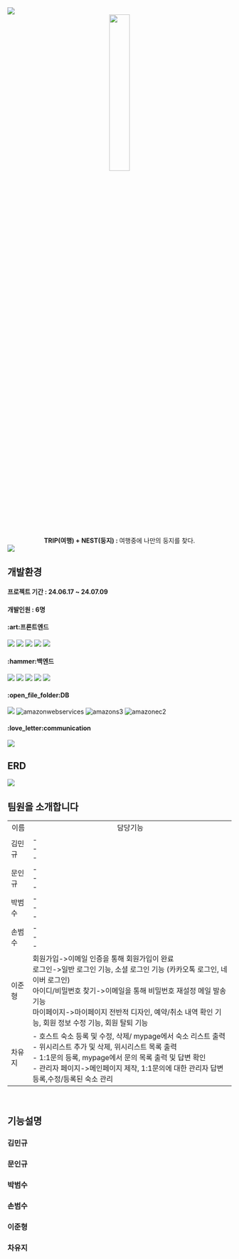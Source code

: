 <img src="https://capsule-render.vercel.app/api?type=waving&color=FAF58C&height=150&section=header" />
<div align=center>
  <img src="https://github.com/FinalProject-TripNest/TripNest/assets/155614067/354c15b3-b0cb-44cd-8eec-057e43ec13e9" width="30%"><br>
    <b>TRIP(여행) + NEST(둥지) : </b>여행중에 나만의 둥지를 찾다.
</div>
<img src="https://capsule-render.vercel.app/api?type=waving&color=FAF58C&height=150&section=footer" />

## 개발환경
 #### 프로젝트 기간 : 24.06.17 ~ 24.07.09

 #### 개발인원 : 6명


<div><h4>:art:프론트엔드</h4>

  <img src ="https://img.shields.io/badge/HTML5-E34F26.svg?&style=for-the-badge&logo=HTML5&logoColor=white"/>
  <img src ="https://img.shields.io/badge/CSS3-1572B6.svg?&style=for-the-badge&logo=CSS3&logoColor=white"/>
  <img src ="https://img.shields.io/badge/Javascript-F7DF1E.svg?&style=for-the-badge&logo=Javascript&logoColor=white"/>
  <img src ="https://img.shields.io/badge/jQuery-0769AD.svg?&style=for-the-badge&logo=jQuery&logoColor=white"/>
  <img src ="https://img.shields.io/badge/Bootstrap-7952B3.svg?&style=for-the-badge&logo=Bootstrap&logoColor=white"/>
</div>

<div><h4>:hammer:백엔드</h4>
   <img src ="https://img.shields.io/badge/Java-007396.svg?&style=for-the-badge&logo=Java&logoColor=white"/>
  <img src ="https://img.shields.io/badge/JSP-007396.svg?&style=for-the-badge&logo=JSP&logoColor=white"/>
   <img src ="https://img.shields.io/badge/Apache%20Tomcat-F8DC75.svg?&style=for-the-badge&logo=Apache%20Tomcat&logoColor=white"/>
  <img src ="https://img.shields.io/badge/springboot-6DB33F.svg?&style=for-the-badge&logo=springboot&logoColor=white"/>
    <img src ="https://img.shields.io/badge/MyBatis-001327.svg?&style=for-the-badge&logo=MyBatis&logoColor=white"/>
</div>

<div><h4>:open_file_folder:DB</h4>
  <img src ="https://img.shields.io/badge/MySQL-4479A1.svg?&style=for-the-badge&logo=MySQL&logoColor=white"/>
  <img alt="amazonwebservices" src ="https://img.shields.io/badge/AWS-232F3E.svg?&style=for-the-badge&logo=amazonwebservices&logoColor=white"/>
  <img alt="amazons3" src ="https://img.shields.io/badge/AWS s3-569A31.svg?&style=for-the-badge&logo=amazons3&logoColor=white"/>
  <img alt="amazonec2" src ="https://img.shields.io/badge/AWS EC2-FF9900.svg?&style=for-the-badge&logo=amazonec2&logoColor=white"/>
</div>

<div><h4>:love_letter:communication</h4>
   <img src ="https://img.shields.io/badge/Github-181717.svg?&style=for-the-badge&logo=Github&logoColor=white"/>
</div>

## ERD
<img src="https://github.com/FinalProject-TripNest/TripNest/assets/155614067/de43fbbc-fb31-4fcc-8d15-26685078484d"><br>

## 팀원을 소개합니다
<table>
  <tr>
    <td align=center>이름</td>
    <td align=center>담당기능</td>
  <tr>
    <td>김민규</td>
    <td>
      <span>-</span><br>
      <span>-</span><br>
      <span>-</span>
    </td>
  </tr>
  <tr>
    <td>문인규</td>
    <td>
      <span>-</span><br>
      <span>-</span><br>
      <span>-</span>
    </td>
  </tr>
  <tr>
    <td>박범수</td>
    <td>
      <span>-</span><br>
      <span>-</span><br>
      <span>-</span>
    </td>
  </tr>
  <tr>
    <td>손범수</td>
    <td>
      <span>-</span><br>
      <span>-</span><br>
      <span>-</span>
    </td>
  </tr>
  <tr>
    <td>이준형</td>
    <td>
      <span>회원가입->이메일 인증을 통해 회원가입이 완료</span><br>
      <span>로그인->일반 로그인 기능, 소셜 로그인 기능 (카카오톡 로그인, 네이버 로그인)</span><br>
      <span>아이디/비밀번호 찾기->이메일을 통해 비밀번호 재설정 메일 발송 기능</span><br>
      <span>마이페이지->마이페이지 전반적 디자인, 예약/취소 내역 확인 기능, 회원 정보 수정 기능, 회원 탈퇴 기능</span>
    </td>
  </tr>
  <tr>
    <td>차유지</td>
    <td>
      <span>- 호스트 숙소 등록 및 수정, 삭제/ mypage에서 숙소 리스트 출력</span><br>
      <span>- 위시리스트 추가 및 삭제, 위시리스트 목록 출력</span><br>
      <span>- 1:1문의 등록, mypage에서 문의 목록 출력 및 답변 확인</span><br>
      <span>- 관리자 페이지->메인페이지 제작, 1:1문의에 대한 관리자 답변 등록,수정/등록된 숙소 관리</span><br>
    </td>
  </tr>
</table><br>



## 기능설명

### 김민규

### 문인규

### 박범수

### 손범수

### 이준형

### 차유지
